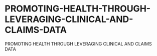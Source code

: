 # PROMOTING-HEALTH-THROUGH-LEVERAGING-CLINICAL-AND-CLAIMS-DATA
PROMOTING HEALTH THROUGH LEVERAGING CLINICAL AND CLAIMS DATA

